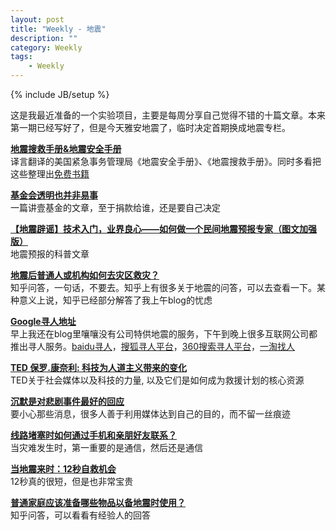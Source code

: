 ```yaml
---
layout: post
title: "Weekly - 地震"
description: ""
category: Weekly
tags: 
    - Weekly
---
```

{% include JB/setup %}

这是我最近准备的一个实验项目，主要是每周分享自己觉得不错的十篇文章。本来第一期已经写好了，但是今天雅安地震了，临时决定首期换成地震专栏。

**[地震搜救手册&地震安全手册](http://select.yeeyan.org/view/137424/358047)**  
译言翻译的美国紧急事务管理局《地震安全手册》、《地震搜救手册》。同时多看把这些整理出[免费书籍](http://book.duokan.com/%E5%9C%B0%E9%9C%87%E5%AE%89%E5%85%A8%E6%89%8B%E5%86%8C%EF%BC%9A%E6%90%9C%E6%95%91%E3%80%81%E5%AE%89%E5%85%A8%E3%80%81%E7%81%BE%E5%90%8E%E5%8D%AB%E7%94%9F%E5%B7%A5%E4%BD%9C/b/28077)

**[基金会透明也并非易事](http://www.forbeschina.com/review/201111/0013738.shtml)**  
一篇讲壹基金的文章，至于捐款给谁，还是要自己决定

**[【地震辟谣】技术入门，业界良心——如何做一个民间地震预报专家（图文加强版）](http://www.guokr.com/post/439728/)**  
地震预报的科普文章

**[地震后普通人或机构如何去灾区救灾？](http://www.zhihu.com/question/20466153)**  
知乎问答，一句话，不要去。知乎上有很多关于地震的问答，可以去查看一下。某种意义上说，知乎已经部分解答了我上午blog的忧虑

**[Google寻人地址](http://google.org/personfinder/2013-sichuan-earthquake)**  
早上我还在blog里嚷嚷没有公司特供地震的服务，下午到晚上很多互联网公司都推出寻人服务。[baidu寻人](http://zhidao.baidu.com/topic/yaan/)，[搜狐寻人平台](http://gongyi.in.sohu.com/yaan/index.html)，[360搜索寻人平台](http://www.so.com/yaan)，[一淘找人](http://zhaoren.etao.com/zhaoren.htm?)

**[TED 保罗.康奈利: 科技为人道主义带来的变化](http://www.ted.com/talks/paul_conneally_digital_humanitarianism.html)**  
TED关于社会媒体以及科技的力量, 以及它们是如何成为救援计划的核心资源

**[沉默是对悲剧事件最好的回应](http://select.yeeyan.org/view/350489/357496)**  
要小心那些消息，很多人善于利用媒体达到自己的目的，而不留一丝痕迹

**[线路堵塞时如何通过手机和亲朋好友联系？](http://tech.qq.com/a/20130420/000067.htm)**  
当灾难发生时，第一重要的是通信，然后还是通信

**[当地震来时：12秒自救机会](http://ww4.sinaimg.cn/large/6f35e909jw1e3vzd54uhjj20fa2hqanc.jpg)**  
12秒真的很短，但是也非常宝贵

**[普通家庭应该准备哪些物品以备地震时使用？](http://www.zhihu.com/question/20067783)**  
知乎问答，可以看看有经验人的回答
